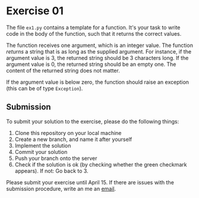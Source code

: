 # Exercise 01

The file `ex1.py` contains a template for a function. It's your task to write code in the body of the function, such that it returns the correct values.

The function receives one argument, which is an integer value. The function *returns* a string that is as long as the supplied argument. For instance, if the argument value is 3, the returned string should be 3 characters long. If the argument value is 0, the returned string should be an empty one. The content of the returned string does not matter. 

If the argument value is below zero, the function should raise an exception (this can be of type `Exception`). 

## Submission

To submit your solution to the exercise, please do the following things:

1. Clone this repository on your local machine
2. Create a new branch, and name it after yourself
3. Implement the solution
4. Commit your solution
5. Push your branch onto the server
6. Check if the solution is ok (by checking whether the green checkmark appears). If not: Go back to 3.

Please submit your exercise until April 15. If there are issues with the submission procedure, write an me an [email](mailto:nils.reiter@ims.uni-stuttgart.de).